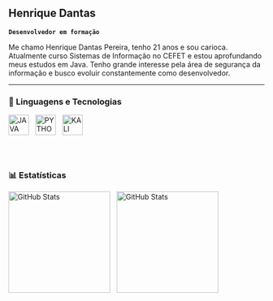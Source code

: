 ## Henrique Dantas

**`Desenvolvedor em formação`**

Me chamo Henrique Dantas Pereira, tenho 21 anos e sou carioca. Atualmente curso Sistemas de Informação no CEFET e estou
aprofundando meus estudos em Java. Tenho grande interesse pela área de segurança da informação e busco evoluir
constantemente como desenvolvedor.

---

### 🤖 Linguagens e Tecnologias


<img align="left" alt="JAVA" title="JAVA" width="40" style="padding-right: 10px;" src="https://cdn.jsdelivr.net/gh/devicons/devicon@latest/icons/java/java-original.svg">
<img align="left" alt="PYTHON" title="PYTHON" width="40" style="padding-right: 10px;" src="https://cdn.jsdelivr.net/gh/devicons/devicon@latest/icons/python/python-original.svg">
<img align="left" alt="KALI LINUX" title="KALI LINUX" width="40" style="padding-right: 10px;" src="https://cdn.jsdelivr.net/gh/devicons/devicon@latest/icons/kalilinux/kalilinux-original.svg">

<br/>
<br/>
<br/>
<br/>
<br/>

### 📊 Estatísticas

<p>
  <img 
    align="left" 
    alt="GitHub Stats" 
    height="200" 
    style="padding-right: 10px;" 
    src="https://github-readme-stats.vercel.app/api?username=devriquedantas&show_icons=true&theme=tokyonight&locale=pt-br" 
  />
<img
align="left"
alt="GitHub Stats"
height="200"
src="https://github-readme-stats.vercel.app/api/top-langs/?username=devriquedantas&theme=tokyonight&layout=compact&custom_title=Tecnologias&langs_count=3&&locale=pt-br"
/>

</p>
